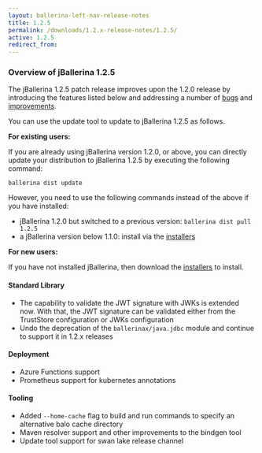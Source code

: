 ```yaml
---
layout: ballerina-left-nav-release-notes
title: 1.2.5 
permalink: /downloads/1.2.x-release-notes/1.2.5/
active: 1.2.5
redirect_from: 
---
```


### Overview of jBallerina 1.2.5
The jBallerina 1.2.5 patch release improves upon the 1.2.0 release by
 introducing the features listed below and addressing a number of [bugs](https://github.com/ballerina-platform/ballerina-lang/issues?q=is%3Aissue+milestone%3A%22Ballerina+1.2.5%22+label%3AType%2FBug+is%3Aclosed) and [improvements](https://github.com/ballerina-platform/ballerina-lang/issues?q=is%3Aissue+milestone%3A%22Ballerina+1.2.5%22+is%3Aclosed+label%3AType%2FImprovement).

You can use the update tool to update to jBallerina 1.2.5 as follows.

**For existing users:**

If you are already using jBallerina version 1.2.0, or above, you can directly update your distribution to jBallerina 1.2.5 by executing the following command:

```
ballerina dist update
```

However, you need to use the following commands instead of the above if you have installed:

- jBallerina 1.2.0 but switched to a previous version: `ballerina dist pull 1.2.5`
- a jBallerina version below 1.1.0: install via the [installers](https://ballerina.io/downloads/)

**For new users:**

If you have not installed jBallerina, then download the [installers](https://ballerina.io/downloads/) to install.

#### Standard Library
- The capability to validate the JWT signature with JWKs is extended now. With that, the JWT signature can be validated either from the TrustStore configuration or JWKs configuration
- Undo the deprecation of the `ballerinax/java.jdbc` module and continue to support it in 1.2.x releases

#### Deployment
- Azure Functions support
- Prometheus support for kubernetes annotations

#### Tooling 
- Added `--home-cache` flag to build and run commands to specify an alternative balo cache directory
- Maven resolver support and other improvements to the bindgen tool
- Update tool support for swan lake release channel


